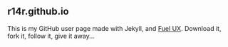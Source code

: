 ## r14r.github.io

This is my GitHub user page made with Jekyll, and [Fuel UX](http://exacttarget.github.com/fuelux/).  Download it, fork it, follow it, give it away...
